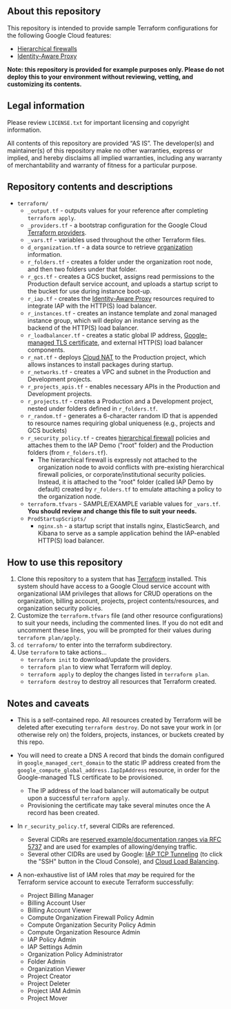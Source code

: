 ## About this repository
This repository is intended to provide sample Terraform configurations for the following Google Cloud features:
* [Hierarchical firewalls](https://cloud.google.com/vpc/docs/firewall-policies)
* [Identity-Aware Proxy](https://cloud.google.com/iap/docs/concepts-overview)

**Note: this repository is provided for example purposes only. Please do not deploy this to your environment without reviewing, vetting, and customizing its contents.**

## Legal information
Please review `LICENSE.txt` for important licensing and copyright information.

All contents of this repository are provided ​“AS IS”. The developer(s) and maintainer(s) of this repository make no other warranties, express or implied, and hereby disclaims all implied warranties, including any warranty of merchantability and warranty of fitness for a particular purpose.

## Repository contents and descriptions

* `terraform/`
  * `_output.tf` - outputs values for your reference after completing `terraform apply`.
  * `_providers.tf` - a bootstrap configuration for the Google Cloud [Terraform providers](https://www.terraform.io/docs/language/providers/index.html).
  * `_vars.tf` - variables used throughout the other Terraform files.
  * `d_organization.tf` - a data source to retrieve [organization](https://cloud.google.com/resource-manager/docs/creating-managing-organization) information.
  * `r_folders.tf` - creates a folder under the organization root node, and then two folders under that folder.
  * `r_gcs.tf` - creates a GCS bucket, assigns read permissions to the Production default service account, and uploads a startup script to the bucket for use during instance boot-up.
  * `r_iap.tf` - creates the [Identity-Aware Proxy](https://cloud.google.com/iap/docs/concepts-overview) resources required to integrate IAP with the HTTP(S) load balancer.
  * `r_instances.tf` - creates an instance template and zonal managed instance group, which will deploy an instance serving as the backend of the HTTP(S) load balancer.
  * `r_loadbalancer.tf` - creates a static global IP address, [Google-managed TLS certificate](https://cloud.google.com/load-balancing/docs/ssl-certificates/google-managed-certs), and external HTTP(S) load balancer components.
  * `r_nat.tf` - deploys [Cloud NAT](https://cloud.google.com/nat/docs/overview) to the Production project, which allows instances to install packages during startup.
  * `r_networks.tf` - creates a VPC and subnet in the Production and Development projects.
  * `r_projects_apis.tf` - enables necessary APIs in the Production and Development projects.
  * `r_projects.tf` - creates a Production and a Development project, nested under folders defined in `r_folders.tf`.
  * `r_random.tf` - generates a 6-character random ID that is appended to resource names requiring global uniqueness (e.g., projects and GCS buckets)
  * `r_security_policy.tf` - creates [hierarchical firewall](https://cloud.google.com/vpc/docs/firewall-policies) policies and attaches them to the IAP Demo ("root" folder) and the Production folders (from `r_folders.tf`).
    * The hierarchical firewall is expressly not attached to the organization node to avoid conflicts with pre-existing hierarchical firewall policies, or corporate/institutional security policies. Instead, it is attached to the "root" folder (called IAP Demo by default) created by `r_folders.tf` to emulate attaching a policy to the organization node.
  * `terraform.tfvars` - SAMPLE/EXAMPLE variable values for `_vars.tf`. **You should review and change this file to suit your needs.**
  * `ProdStartupScripts/`
    * `nginx.sh` - a startup script that installs nginx, ElasticSearch, and Kibana to serve as a sample application behind the IAP-enabled HTTP(S) load balancer.

## How to use this repository

1. Clone this repository to a system that has [Terraform](https://www.terraform.io/downloads.html) installed. This system should have access to a Google Cloud service account with organizational IAM privileges that allows for CRUD operations on the organization, billing account, projects, project contents/resources, and organization security policies.
1. Customize the `terraform.tfvars` file (and other resource configurations) to suit your needs, including the commented lines. If you do not edit and uncomment these lines, you will be prompted for their values during `terraform plan/apply`.
1. `cd terraform/` to enter into the terraform subdirectory.
1. Use `terraform` to take actions...
    * `terraform init` to download/update the providers.
    * `terraform plan` to view what Terraform will deploy.
    * `terraform apply` to deploy the changes listed in `terraform plan`.
    * `terraform destroy` to destroy all resources that Terraform created.

## Notes and caveats
* This is a self-contained repo. All resources created by Terraform will be deleted after executing `terraform destroy`. Do not save your work in (or otherwise rely on) the folders, projects, instances, or buckets created by this repo.

* You will need to create a DNS A record that binds the domain configured in `google_managed_cert_domain` to the static IP address created from the `google_compute_global_address.IapIpAddress` resource, in order for the Google-managed TLS certificate to be provisioned. 
  * The IP address of the load balancer will automatically be output upon a successful `terraform apply`. 
  * Provisioning the certificate may take several minutes once the A record has been created.

* In `r_security_policy.tf`, several CIDRs are referenced.
  * Several CIDRs are [reserved example/documentation ranges via RFC 5737](https://datatracker.ietf.org/doc/html/rfc5737#section-3) and are used for examples of allowing/denying traffic.
  * Several other CIDRs are used by Google: [IAP TCP Tunneling](https://cloud.google.com/iap/docs/using-tcp-forwarding) (to click the "SSH" button in the Cloud Console), and [Cloud Load Balancing](https://cloud.google.com/load-balancing/docs/https#firewall-rules).

* A non-exhaustive list of IAM roles that *may* be required for the Terraform service account to execute Terraform successfully:
  * Project Billing Manager
  * Billing Account User
  * Billing Account Viewer
  * Compute Organization Firewall Policy Admin
  * Compute Organization Security Policy Admin
  * Compute Organization Resource Admin
  * IAP Policy Admin
  * IAP Settings Admin
  * Organization Policy Administrator
  * Folder Admin
  * Organization Viewer
  * Project Creator
  * Project Deleter
  * Project IAM Admin
  * Project Mover